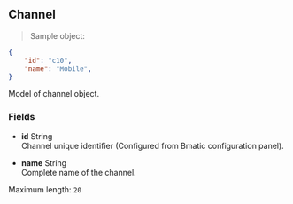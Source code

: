 
## Channel

> Sample object:

```json
{
    "id": "c10",
    "name": "Mobile",
}
```

Model of channel object.

### Fields

* **id** <span class="param-type">String</span><br>
Channel unique identifier (Configured from Bmatic configuration panel).

* **name** <span class="param-type">String</span><br>
Complete name of the channel.
<p>
    <span class="param-condition">Maximum length:</span> <code>20</code>
</p>
